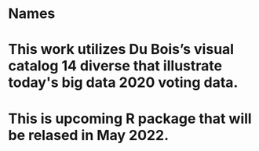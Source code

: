 # Names
# This work utilizes Du Bois’s visual catalog 14 diverse that illustrate today's big data 2020 voting data.
# This is upcoming R package that will be relased in May 2022. 
